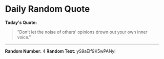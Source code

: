 # Daily Random Quote

**Today's Quote:**
> "Don’t let the noise of others’ opinions drown out your own inner voice."

---

**Random Number:** 4
**Random Text:** yS9aElf9K5wPANyl
